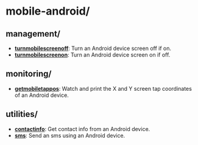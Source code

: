 
# mobile-android/

## management/

* [**turnmobilescreenoff**](management/turnmobilescreenoff): Turn an Android device screen off if on.
* [**turnmobilescreenon**](management/turnmobilescreenon): Turn an Android device screen on if off.

## monitoring/

* [**getmobiletappos**](monitoring/getmobiletappos): Watch and print the X and Y screen tap coordinates of an Android device.

## utilities/

* [**contactinfo**](utilities/contactinfo): Get contact info from an Android device.
* [**sms**](utilities/sms): Send an sms using an Android device.
